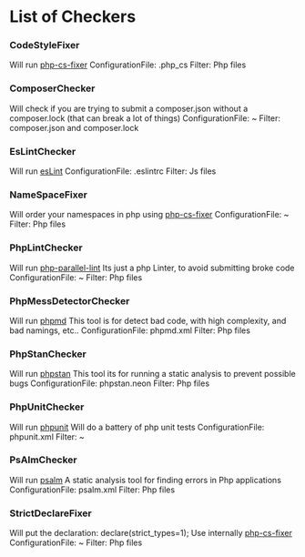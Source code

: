 # List of Checkers

### CodeStyleFixer
Will run [php-cs-fixer](https://github.com/FriendsOfPHP/PHP-CS-Fixer)
ConfigurationFile: .php_cs
Filter: Php files

### ComposerChecker
Will check if you are trying to submit a composer.json without a composer.lock (that can break a lot of things)
ConfigurationFile: ~
Filter: composer.json and composer.lock

### EsLintChecker
Will run [esLint](http://eslint.org/)
ConfigurationFile: .eslintrc
Filter: Js files

### NameSpaceFixer
Will order your namespaces in php using [php-cs-fixer](https://github.com/FriendsOfPHP/PHP-CS-Fixer)
ConfigurationFile: ~
Filter: Php files

### PhpLintChecker
Will run [php-parallel-lint](https://github.com/JakubOnderka/PHP-Parallel-Lint)
Its just a php Linter, to avoid submitting broke code
ConfigurationFile: ~
Filter: Php files

### PhpMessDetectorChecker
Will run [phpmd](https://phpmd.org/)
This tool is for detect bad code, with high complexity, and bad namings, etc..
ConfigurationFile: phpmd.xml
Filter: Php files

### PhpStanChecker
Will run [phpstan](https://github.com/phpstan/phpstan)
This tool its for running a static analysis to prevent possible bugs
ConfigurationFile: phpstan.neon
Filter: Php files

### PhpUnitChecker
Will run [phpunit](https://phpunit.de)
Will do a battery of php unit tests
ConfigurationFile: phpunit.xml
Filter: ~

### PsAlmChecker
Will run [psalm](https://github.com/vimeo/psalm)
A static analysis tool for finding errors in Php applications
ConfigurationFile: psalm.xml
Filter: Php files

### StrictDeclareFixer
Will put the declaration: declare(strict_types=1);
Use internally [php-cs-fixer](https://github.com/FriendsOfPHP/PHP-CS-Fixer)
ConfigurationFile: ~
Filter: Php files
